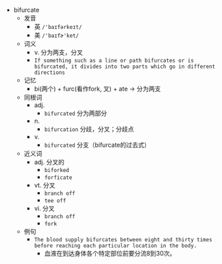 - bifurcate
  - 发音
    - 英 `/'baɪfərkeɪt/`
    - 美 `/'baɪfɚ'ket/`
  - 词义
    - v. 分为两支，分叉
    - `If something such as a line or path bifurcates or is bifurcated, it divides into two parts which go in different directions`
  - 记忆
    - bi(两个) + furc(看作fork, 叉) + ate → 分为两支
  - 同根词
    - adj.
      - `bifurcated` 分为两部分
    - n.
      - `bifurcation` 分歧，分叉；分歧点
    - v.
      - `bifurcated` 分支（bifurcate的过去式）
  - 近义词
    - adj. 分叉的
      - `biforked`
      - `forficate`
    - vt. 分叉
      - `branch off`
      - `tee off`
    - vi. 分叉
      - `branch off`
      - `fork`
  - 例句
    - `The blood supply bifurcates between eight and thirty times before reaching each particular location in the body.`
      - 血液在到达身体各个特定部位前要分流8到30次。

